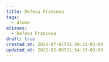 ```yaml
---
title: Defesa Francesa
tags:
  - Átomo
aliases:
  - Defesa Francesa
draft: true
created_at: 2024-07-07T21:59:31-03:00
updated_at: 2025-02-08T21:54:33-03:00
---
```


